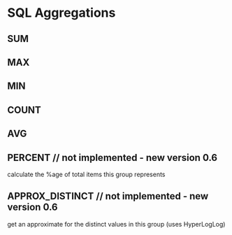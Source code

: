 # SQL Aggregations

## SUM

## MAX

## MIN

## COUNT

## AVG

## PERCENT // not implemented - new version 0.6

calculate the %age of total items this group represents

## APPROX_DISTINCT // not implemented - new version 0.6

get an approximate for the distinct values in this group (uses HyperLogLog)